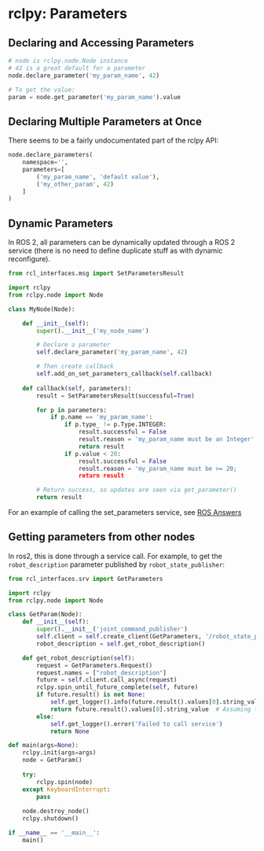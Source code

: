 # rclpy: Parameters

## Declaring and Accessing Parameters

```python
# node is rclpy.node.Node instance
# 42 is a great default for a parameter
node.declare_parameter('my_param_name', 42)

# To get the value:
param = node.get_parameter('my_param_name').value
```

## Declaring Multiple Parameters at Once

There seems to be a fairly undocumentated part of the rclpy API:

```python
node.declare_parameters(
    namespace='',
    parameters=[
        ('my_param_name', 'default value'),
        ('my_other_param', 42)
    ]
)
```

## Dynamic Parameters

In ROS 2, all parameters can be dynamically updated through a ROS 2 service
(there is no need to define duplicate stuff as with dynamic reconfigure).

```python
from rcl_interfaces.msg import SetParametersResult

import rclpy
from rclpy.node import Node

class MyNode(Node):

    def __init__(self):
        super().__init__('my_node_name')

        # Declare a parameter
        self.declare_parameter('my_param_name', 42)

        # Then create callback
        self.add_on_set_parameters_callback(self.callback)
    
    def callback(self, parameters):
        result = SetParametersResult(successful=True)

        for p in parameters:
            if p.name == 'my_param_name':
                if p.type_ != p.Type.INTEGER:
                    result.successful = False
                    result.reason = 'my_param_name must be an Integer'
                    return result
                if p.value < 20:
                    result.successful = False
                    result.reason = 'my_param_name must be >= 20;
                    return result

        # Return success, so updates are seen via get_parameter()
        return result
```

For an example of calling the set_parameters service, see
[ROS Answers](https://answers.ros.org/question/308541/ros2-rclpy-set-parameter-example/)

## Getting parameters from other nodes

In ros2, this is done through a service call. For example, to get the `robot_description` parameter published by `robot_state_publisher`:

```python
from rcl_interfaces.srv import GetParameters

import rclpy
from rclpy.node import Node

class GetParam(Node):
    def __init__(self):
        super().__init__('joint_command_publisher')
        self.client = self.create_client(GetParameters, '/robot_state_publisher/get_parameters')
        robot_description = self.get_robot_description()

    def get_robot_description(self):
        request = GetParameters.Request()
        request.names = ["robot_description"]
        future = self.client.call_async(request)
        rclpy.spin_until_future_complete(self, future)
        if future.result() is not None:
            self.get_logger().info(future.result().values[0].string_value )
            return future.result().values[0].string_value  # Assuming the parameter is a string, adjust as necessary
        else:
            self.get_logger().error('Failed to call service')
            return None

def main(args=None):
    rclpy.init(args=args)
    node = GetParam()
    
    try:
        rclpy.spin(node)
    except KeyboardInterrupt:
        pass
    
    node.destroy_node()
    rclpy.shutdown()

if __name__ == '__main__':
    main()
```
